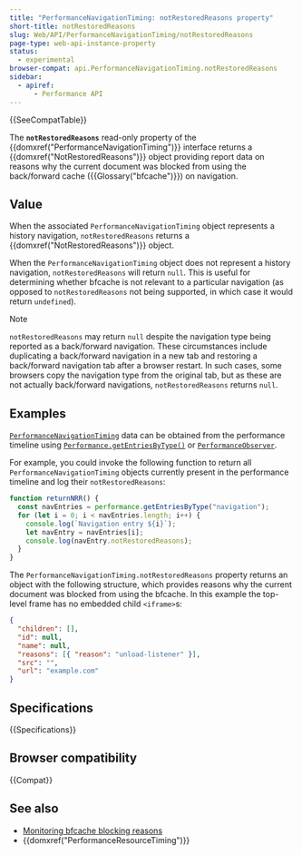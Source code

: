 ```yaml
---
title: "PerformanceNavigationTiming: notRestoredReasons property"
short-title: notRestoredReasons
slug: Web/API/PerformanceNavigationTiming/notRestoredReasons
page-type: web-api-instance-property
status:
  - experimental
browser-compat: api.PerformanceNavigationTiming.notRestoredReasons
sidebar:
  - apiref:
      - Performance API
---
```


{{SeeCompatTable}}

The **`notRestoredReasons`** read-only property of the {{domxref("PerformanceNavigationTiming")}} interface returns a {{domxref("NotRestoredReasons")}} object providing report data on reasons why the current document was blocked from using the back/forward cache ({{Glossary("bfcache")}}) on navigation.

## Value

When the associated `PerformanceNavigationTiming` object represents a history navigation, `notRestoredReasons` returns a {{domxref("NotRestoredReasons")}} object.

When the `PerformanceNavigationTiming` object does not represent a history navigation, `notRestoredReasons` will return `null`. This is useful for determining whether bfcache is not relevant to a particular navigation (as opposed to `notRestoredReasons` not being supported, in which case it would return `undefined`).

> [!NOTE]
> `notRestoredReasons` may return `null` despite the navigation type being reported as a back/forward navigation. These circumstances include duplicating a back/forward navigation in a new tab and restoring a back/forward navigation tab after a browser restart. In such cases, some browsers copy the navigation type from the original tab, but as these are not actually back/forward navigations, `notRestoredReasons` returns `null`.

## Examples

[`PerformanceNavigationTiming`](/en-US/docs/Web/API/PerformanceNavigationTiming) data can be obtained from the performance timeline using [`Performance.getEntriesByType()`](/en-US/docs/Web/API/Performance/getEntriesByType) or [`PerformanceObserver`](/en-US/docs/Web/API/PerformanceObserver).

For example, you could invoke the following function to return all `PerformanceNavigationTiming` objects currently present in the performance timeline and log their `notRestoredReasons`:

```js
function returnNRR() {
  const navEntries = performance.getEntriesByType("navigation");
  for (let i = 0; i < navEntries.length; i++) {
    console.log(`Navigation entry ${i}`);
    let navEntry = navEntries[i];
    console.log(navEntry.notRestoredReasons);
  }
}
```

The `PerformanceNavigationTiming.notRestoredReasons` property returns an object with the following structure, which provides reasons why the current document was blocked from using the bfcache. In this example the top-level frame has no embedded child `<iframe>`s:

```json
{
  "children": [],
  "id": null,
  "name": null,
  "reasons": [{ "reason": "unload-listener" }],
  "src": "",
  "url": "example.com"
}
```

## Specifications

{{Specifications}}

## Browser compatibility

{{Compat}}

## See also

- [Monitoring bfcache blocking reasons](/en-US/docs/Web/API/Performance_API/Monitoring_bfcache_blocking_reasons)
- {{domxref("PerformanceResourceTiming")}}
